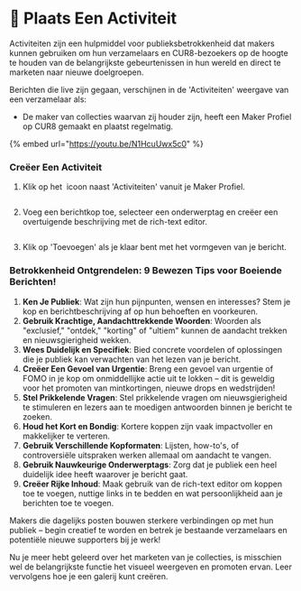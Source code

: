 # 📢 Plaats Een Activiteit

Activiteiten zijn een hulpmiddel voor publieksbetrokkenheid dat makers kunnen gebruiken om hun verzamelaars en CUR8-bezoekers op de hoogte te houden van de belangrijkste gebeurtenissen in hun wereld en direct te marketen naar nieuwe doelgroepen.

Berichten die live zijn gegaan, verschijnen in de 'Activiteiten' weergave van een verzamelaar als:

* De maker van collecties waarvan zij houder zijn, heeft een Maker Profiel op CUR8 gemaakt en plaatst regelmatig.

{% embed url="https://youtu.be/N1HcuUwx5c0" %}

### Creëer Een Activiteit

1. Klik op het <img src="../.gitbook/assets/Screenshot 2024-07-09 at 14.25.39.png" alt="" data-size="line"> icoon naast 'Activiteiten' vanuit je Maker Profiel.

<figure><img src="../.gitbook/assets/Screenshot 2024-09-20 at 15.56.18.png" alt=""><figcaption></figcaption></figure>

2. Voeg een berichtkop toe, selecteer een onderwerptag en creëer een overtuigende beschrijving met de rich-text editor.

<figure><img src="../.gitbook/assets/Screenshot 2024-07-09 at 15.13.27.png" alt=""><figcaption></figcaption></figure>

3. Klik op 'Toevoegen' als je klaar bent met het vormgeven van je bericht.

### Betrokkenheid Ontgrendelen: 9 Bewezen Tips voor Boeiende Berichten! <a href="#unlocking-engagement-10-proven-tips-for-captivating-posts" id="unlocking-engagement-10-proven-tips-for-captivating-posts"></a>

1. **Ken Je Publiek**: Wat zijn hun pijnpunten, wensen en interesses? Stem je kop en berichtbeschrijving af op hun behoeften en voorkeuren.
2. **Gebruik Krachtige, Aandachttrekkende Woorden**: Woorden als "exclusief," "ontdek," "korting" of "ultiem" kunnen de aandacht trekken en nieuwsgierigheid wekken.
3. **Wees Duidelijk en Specifiek**: Bied concrete voordelen of oplossingen die je publiek kan verwachten van het lezen van je bericht.
4. **Creëer Een Gevoel van Urgentie**: Breng een gevoel van urgentie of FOMO in je kop om onmiddellijke actie uit te lokken – dit is geweldig voor het promoten van mintkortingen, nieuwe drops en wedstrijden!
5. **Stel Prikkelende Vragen**: Stel prikkelende vragen om nieuwsgierigheid te stimuleren en lezers aan te moedigen antwoorden binnen je bericht te zoeken.
6. **Houd het Kort en Bondig**: Kortere koppen zijn vaak impactvoller en makkelijker te verteren.
7. **Gebruik Verschillende Kopformaten**: Lijsten, how-to's, of controversiële uitspraken werken allemaal om aandacht te vangen.
8. **Gebruik Nauwkeurige Onderwerptags**: Zorg dat je publiek een heel duidelijk idee heeft waarover je bericht gaat.
9. **Creëer Rijke Inhoud**: Maak gebruik van de rich-text editor om koppen toe te voegen, nuttige links in te bedden en wat persoonlijkheid aan je berichten toe te voegen.

Makers die dagelijks posten bouwen sterkere verbindingen op met hun publiek – begin creatief te worden en betrek je bestaande verzamelaars en potentiële nieuwe supporters bij je werk!

Nu je meer hebt geleerd over het marketen van je collecties, is misschien wel de belangrijkste functie het visueel weergeven en promoten ervan. Leer vervolgens hoe je een galerij kunt creëren.